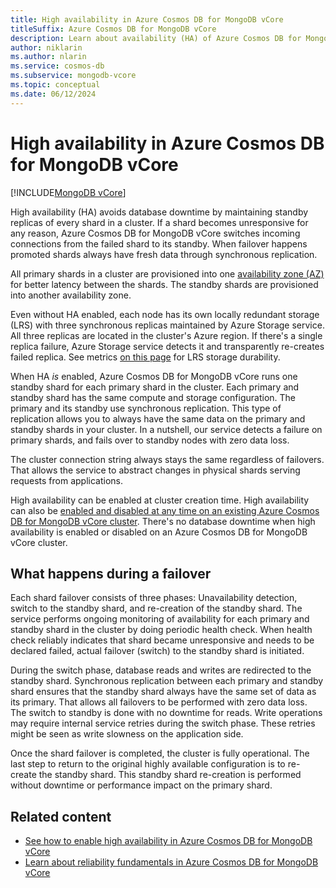 ```yaml
---
title: High availability in Azure Cosmos DB for MongoDB vCore 
titleSuffix: Azure Cosmos DB for MongoDB vCore
description: Learn about availability (HA) of Azure Cosmos DB for MongoDB vCore clusters.
author: niklarin
ms.author: nlarin
ms.service: cosmos-db
ms.subservice: mongodb-vcore
ms.topic: conceptual
ms.date: 06/12/2024
---
```


# High availability in Azure Cosmos DB for MongoDB vCore

[!INCLUDE[MongoDB vCore](~/reusable-content/ce-skilling/azure/includes/cosmos-db/includes/appliesto-mongodb-vcore.md)]

High availability (HA) avoids database downtime by maintaining standby replicas
of every shard in a cluster. If a shard becomes unresponsive for any reason, Azure Cosmos DB for MongoDB vCore
switches incoming connections from the failed shard to its standby. When failover
happens promoted shards always have fresh data through synchronous replication.

All primary shards in a cluster are provisioned into one [availability zone (AZ)](../../../reliability/availability-zones-overview.md)
for better latency between the shards. The standby shards are provisioned into
another availability zone. 

Even without HA enabled, each node has its own locally
redundant storage (LRS) with three synchronous replicas maintained by Azure
Storage service. All three replicas are located in the cluster's Azure region. If there's a single replica failure, Azure Storage service detects it and transparently re-creates failed replica. See metrics [on this page](../../../storage/common/storage-redundancy.md#summary-of-redundancy-options) for LRS storage durability.

When HA *is* enabled, Azure Cosmos DB for MongoDB vCore runs one standby shard for each primary
shard in the cluster. Each primary and standby shard has the same compute and storage configuration. 
The primary and its standby use synchronous replication. This type of replication allows you to always have 
the same data on the primary and standby shards in your cluster. In a nutshell, our service detects a failure
on primary shards, and fails over to standby nodes with zero data loss. 

The cluster connection string always stays the same regardless of failovers. That allows the service to abstract changes in physical shards serving requests from applications.

High availability can be enabled at cluster creation time. High availability can also be [enabled and disabled at any time on an existing Azure Cosmos DB for MongoDB vCore cluster](./how-to-scale-cluster.md#enable-or-disable-high-availability). There's no database downtime when high availability is enabled or disabled on an Azure Cosmos DB for MongoDB vCore cluster.

## What happens during a failover
Each shard failover consists of three phases: Unavailability detection, switch to the standby shard, and re-creation of the standby shard. The service performs ongoing monitoring of availability for each primary and standby shard in the cluster by doing periodic health check. When health check reliably indicates that shard became unresponsive and needs to be declared failed, actual failover (switch) to the standby shard is initiated.

During the switch phase, database reads and writes are redirected to the standby shard. Synchronous replication between each primary and standby shard ensures that the standby shard always have the same set of data as its primary. That allows all failovers to be performed with zero data loss. The switch to standby is done with no downtime for reads. Write operations may require internal service retries during the switch phase. These retries might be seen as write slowness on the application side.

Once the shard failover is completed, the cluster is fully operational. The last step to return to the original highly available configuration is to re-create the standby shard. This standby shard re-creation is performed without downtime or performance impact on the primary shard. 

## Related content

- [See how to enable high availability in Azure Cosmos DB for MongoDB vCore](./how-to-scale-cluster.md#enable-or-disable-high-availability)
- [Learn about reliability fundamentals in Azure Cosmos DB for MongoDB vCore](../../../reliability/reliability-cosmos-mongodb.md)
